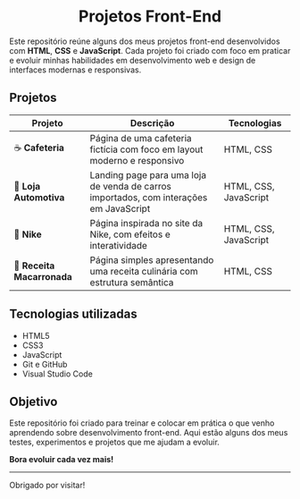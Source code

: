 <h1 align="center"> Projetos Front-End</h1>

Este repositório reúne alguns dos meus projetos front-end desenvolvidos com **HTML**, **CSS** e **JavaScript**. Cada projeto foi criado com foco em praticar e evoluir minhas habilidades em desenvolvimento web e design de interfaces modernas e responsivas.

## Projetos

| Projeto | Descrição | Tecnologias |
|--------|-----------|-------------|
| ☕ **Cafeteria** | Página de uma cafeteria fictícia com foco em layout moderno e responsivo | HTML, CSS |
| 🚗 **Loja Automotiva** | Landing page para uma loja de venda de carros importados, com interações em JavaScript | HTML, CSS, JavaScript |
| 👟 **Nike** | Página inspirada no site da Nike, com efeitos e interatividade | HTML, CSS, JavaScript |
| 🍝 **Receita Macarronada** | Página simples apresentando uma receita culinária com estrutura semântica | HTML, CSS |

## Tecnologias utilizadas

- HTML5
- CSS3
- JavaScript
- Git e GitHub
- Visual Studio Code

## Objetivo

Este repositório foi criado para treinar e colocar em prática o que venho aprendendo sobre desenvolvimento front-end. Aqui estão alguns dos meus testes, experimentos e projetos que me ajudam a evoluir.

**Bora evoluir cada vez mais!**

---

Obrigado por visitar!
